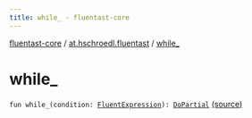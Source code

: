 ```yaml
---
title: while_ - fluentast-core
---
```


[fluentast-core](../index.html) / [at.hschroedl.fluentast](index.html) / [while_](.)

# while_

`fun while_(condition: `[`FluentExpression`](../at.hschroedl.fluentast.ast.expression/-fluent-expression/index.html)`): `[`DoPartial`](../at.hschroedl.fluentast.ast.statement/-fluent-while-statement/-do-partial/index.html) [(source)](https://github.com/hschroedl/FluentAST/tree/master/core/src/main/kotlin//at.hschroedl.fluentast/Fluentast.kt#L268)